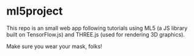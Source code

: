 # ml5project

This repo is an small web app following tutorials using ML5 (a JS library built on TensorFlow.js) and THREE.js (used for rendering 3D graphics).

Make sure you wear your mask, folks!
